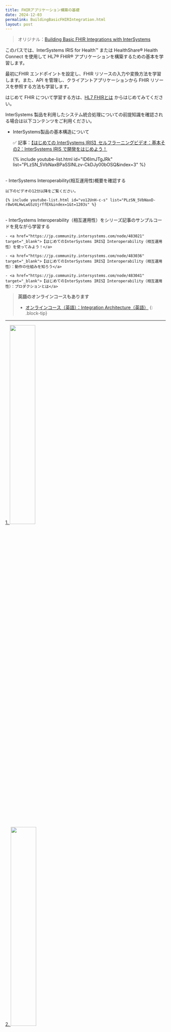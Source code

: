 ```yaml
---
title: FHIRアプリケーション構築の基礎
date: 2024-12-03
permalink: BuildingBasicFHIRIntegration.html
layout: post
---
```

>オリジナル：[Building Basic FHIR Integrations with InterSystems](
https://learning.intersystems.com/course/view.php?id=1959)

このパスでは、InterSystems IRIS for Health™ または HealthShare® Health Connect を使用して HL7® FHIR® アプリケーションを構築するための基本を学習します。

最初にFHIR エンドポイントを設定し、FHIR リソースの入力や変換方法を学習します。また、API を管理し、クライアントアプリケーションから FHIR リソースを参照する方法も学習します。

はじめて FHIR について学習する方は、<a href="IntroFHIRStandard.html" target="_blank">HL7 FHIRとは</a> からはじめてみてください。

InterSystems 製品を利用したシステム統合処理についての前提知識を確認される場合は以下コンテンツをご利用ください。

- InterSystems製品の基本構造について

    ✅ 記事：<a href="https://jp.community.intersystems.com/node/478601" target="_blank">【はじめての InterSystems IRIS】セルフラーニングビデオ：基本その2：InterSystems IRIS で開発をはじめよう！</a>

    {% include youtube-list.html id="ID6ImJTgJRk" list="PLzSN_5VbNaxBPaSSINLzv-CkDJy00bOSQ&index=3" %}
<br>
- InterSystems Interoperability(相互運用性)概要を確認する

    以下のビデオの12分以降をご覧ください。

    {% include youtube-list.html id="vo12UnH-c-s" list="PLzSN_5VbNaxD-r8wU4LHwLwGSzUjrffEX&index=1&t=1203s" %}
<br>
- InterSystems Interoperability（相互運用性）をシリーズ記事のサンプルコードを見ながら学習する

    - <a href="https://jp.community.intersystems.com/node/483021" target="_blank">【はじめてのInterSystems IRIS】Interoperability（相互運用性）を使ってみよう！</a>

    - <a href="https://jp.community.intersystems.com/node/483036" target="_blank">【はじめてのInterSystems IRIS】Interoperability（相互運用性）：動作の仕組みを知ろう</a>

    - <a href="https://jp.community.intersystems.com/node/483041" target="_blank">【はじめてのInterSystems IRIS】Interoperability（相互運用性）：プロダクションとは</a>


> **英語のオンラインコースもあります**
>- <a href="https://learning.intersystems.com/course/view.php?name=Integration%20Architecture" target="_blank">オンラインコース（英語）：Integration Architecture（英語）</a>
{: .block-tip}

---

[1. <img src="./assets/icons/FHIR/Integration1.png" width="40%"/>](#1-)

[2. <img src="./assets/icons/FHIR/Integration2.png" width="40%"/>](#2-)

[3. <img src="./assets/icons/FHIR/Integration3.png" width="40%"/>](#3-)

[4. <img src="./assets/icons/FHIR/Integration4.png" width="40%"/>](#4-)

[5. <img src="./assets/icons/FHIR/Integration5.png" width="40%"/>](#5-)

[6. <img src="./assets/icons/FHIR/Integration6.png" width="40%"/>](#6-)

[7. <img src="./assets/icons/FHIR/Integration7.png" width="40%"/>](#7-)

---
## 1. <img src="./assets/icons/FHIR/Integration1.png" width="70%"/>

最初に、医療用文書の標準フォーマットとして、また医療相互運用性にとって FHIR が重要である理由を学び、InterSystems IRIS for Health がどのように FHIR インテグレーションとアプリケーション開発をサポートしているかを確認しましょう。

- ビデオ（日本語）：HL7® FHIR® × InterSystems IRIS for Health

    {% include youtube-list.html id="rbIF4z8xRIY" list="PLzSN_5VbNaxBu4kMgZrK5iGi-GIGNxvpu&index=1" %}
<br>
- ビデオ（日本語字幕）:FHIR - 未来のために設計された医療データスタンダード "FHIR A Healthcare Data Standard Designed for the Future"

    {% include youtube.html id="gNjlaARboYk" %}
<br>
- <a href="https://docs.intersystems.com/irisforhealthlatestj/csp/docbook/DocBook.UI.Page.cls?KEY=HXFHIR_server_arch" target="_blank">ドキュメント：FHIRサーバー：アーキテクチャ</a>

> **英語ビデオもあります**
>- <a href="https://learning.intersystems.com/course/view.php?id=1077" target="_blank">What is FHIR？</a>
{: .block-tip}

---
## 2. <img src="./assets/icons/FHIR/Integration2.png" width="70%"/>

IRIS for Health は、FHIR データを格納する FHIR エンドポイントを作成でき、他の FHIR プロファイルをサポートするように構成することができます。

InterSystems IRIS for Health が受信する HL7® CDA®、CSV、HL7® V2、XML データを FHIR フォーマットに変換する方法をご覧ください。

- <a href="https://docs.intersystems.com/irisforhealthlatestj/csp/docbook/DocBook.UI.Page.cls?KEY=HXFHIR_server_install" target="_blank">ドキュメント：FHIR サーバのインストールと構成

- <a href="https://learning.intersystems.com/course/view.php?id=1721" target="_blank">演習環境付き体験（英語）：Importing FHIR Packages into the InterSystems IRIS for Health Server</a>


- <a href="https://jp.community.intersystems.com/node/495321" target="_blank">ビデオ：FHIR プロファイル</a>

{% include youtube-list.html id="B-B6ge_0nHg" list="PLzSN_5VbNaxBu4kMgZrK5iGi-GIGNxvpu&index=8" %}
<br>
- 参考：<a href="https://jp.community.intersystems.com/node/491836" target="_blank">FHIR R4 リソースリポジトリを簡単にお試しいただける開発環境テンプレートのご紹介</a>


---
## 3. <img src="./assets/icons/FHIR/Integration3.png" width="70%"/>

InterSystems IRIS for Health を使用して、Summary Document Architecture（SDA）と組み込みの変換を使用して、受信データを FHIR フォーマットに変換します。

- ビデオ：他形式データからFHIR への変換

{% include youtube-list.html id="dsB3cS333LI" list="PLzSN_5VbNaxBu4kMgZrK5iGi-GIGNxvpu&index=9" %}
<br>

> **英語ビデオやオンラインコース**
>- <a href="https://learning.intersystems.com/course/view.php?id=1744" target="_blank">ビデオ（英語）：Converting Legacy Data to HL7 FHIR R4 in InterSystems IRIS for Health</a>
>
>- <a href="https://learning.intersystems.com/course/view.php?id=2128" target="_blank">ビデオ(英語)：What is SDA?</a>
>
>- <a href="https://learning.intersystems.com/course/view.php?name=FHIRTransformations" target="_blank">オンラインコース(英語)：Transforming Data into the HL7 FHIR Format</a>
>
>    InterSystems IRIS for Health™ または HealthShare® Health Connect を使用して、医療システム間のデータ交換に一般的に使用されている HL7® FHIR® フォーマットにデータを変換する方法をお試しいただけます。
>    
>    また、後半では、ダイナミックオブジェクトを使用して FHIR データを操作する方法を学びます。このコースを通して、HL7 V2 リソースを FHIR フォーマットに変換する方法を体験できます。
{: .block-tip}


- この他に、InterSystems の内部形式であるSDAを使用せず、<a href="https://github.com/Intersystems-jp/JSONTemplate" target="_blank">JSONTemplateエンジン</a> を使い、FHIRリソースのような複雑なJSONフォーマットを簡単に生成する方法も用意しています。

> **このテンプレートエンジンは、FHIRに限らず複雑なJSONフォーマットを生成するのに役立つエンジンです。**
>
>参考記事：<a href="https://jp.community.intersystems.com/node/551396" target="_blank">複雑なJSONの生成に便利な「JSONテンプレートエンジン」の使い方ご紹介</a>
{: .block-tip}

JSONテンプレートエンジンを利用して FHIR リソースの JSON を生成される方法については、以下ビデオで説明しています。

{% include youtube-list.html id="H4LzOV-Tfzg" list="PLzSN_5VbNaxB39_H2QMMEG_EsNEFc0ASz" %}
<br>

- 講師付きトレーニングコースで使用している <a href="https://github.com/iijimam/Training-FHIRFacadeEx" target="_blank">CSVからFHIRリソースを作成するFHIRファサード</a> のサンプルコードを公開しています。

    JSON テンプレートエンジンを利用して、どのように CSV から FHIR リソース変換しているか、については、<a href="https://github.com/iijimam/Training-FHIRFacadeEx/blob/master/readme.md" target="_blank">README</a> をご参照ください。

> **上記内容をカバーする講師付きトレーニングもご提供しています**
>- CSV から FHIR への変換
>    
>   JSON テンプレートエンジンを利用した変換方法を習得できるコースです。
    作成例として、CSV で入力された情報から FHIR リソースを作成し、IRIS に用意したFHIRリポジトリに登録する流れを体験します。
>
>- SSMIX2 から FHIR への変換
>
>    SDA 経由の変換を体験できるコースです。
>
> 教育サービス担当まで下記ページ末尾のお問い合わせフォームからご依頼ください。
> <a href="https://www.intersystems.com/jp/course-offerings/" target="_blank">問い合わせフォーム</a>
{: .block-warning}

---
## 4. <img src="./assets/icons/FHIR/Integration4.png" width="70%"/>

CRUD インタラクションの実行-クライアントアプリケーションからの FHIR リソースの検索や、REST クライアントからの操作のテストなどを確認できます。

- 日本語ビデオ：FHIR+IRIS for Health 101（18分ごろからご覧ください）

{% include youtube-list.html id="S7PV3RIpMUM" list="PLzSN_5VbNaxBu4kMgZrK5iGi-GIGNxvpu&index=10&t=1077" %}


- ビデオ：REST クライアントから FHIR R4 リソースリポジトリにアクセスする例

{% include youtube-list.html id="AYz6d7MxXos" list="PLzSN_5VbNaxBu4kMgZrK5iGi-GIGNxvpu&index=11" %}
<br>

- <a href="https://docs.intersystems.com/irisforhealthlatestj/csp/docbook/DocBook.UI.Page.cls?KEY=HXFHIR_server_arch_supported_interactions" target="_blank">ドキュメント：相互作用</a>

> **英語ビデオもあります**
>- ビデオ：Searching for FHIR Resources in InterSystems IRIS for Health
{% include youtube.html id="l-RlCMANgN8" %}
<details class="transcript2">
<summary> ▶日本語字幕 </summary>
<div class="content">
このビデオでは、FHIR リソースを検索する方法を説明し、FHIR リソースを検索するときに使用する検索パラメータのタイプを紹介します。
<br>
患者の記録を保存するために InterSystems IRIS for Health を使用している地元の病院の開発者 John を追います。
<br>
先月、彼は FHIR の入門コースを受講したので、FHIR を使って患者データを検索して保存する方法についてある程度の知識を持っています。
<br>
最近、彼は出身地に基づいて患者を整理する仕事を任されましたので、彼は FHIR リソースの検索方法を知る必要があります。
<br>
FHIR における検索とは、一連のフィルタ条件を満たすリソースを選択または検索することを意味します。このため、ほとんどの検索リクエストは GET メソッドを使用しリクエストの最後にクエスチョンマーク記号 ? を利用して検索パラメーターを指定します。
<br>
John が FHIR リソースの検索を実行するために理解する必要があるパラメータにはいくつかの種類があります。まず、最も単純なパラメータタイプである標準パラメータから説明します。標準パラメータには、検索する条件が 1 つだけ含まれています。
<br>
例えば、John は Carter という姓を持つすべての患者を検索する必要があります。これを行うには、条件を family=carter と指定する必要があります。
<br>
送信をクリックします。ご覧のように、Carter という姓の患者の結果が表示されます。
<br>
また、& 構文を使用して複数の条件を組み合わせて検索することもできます。
<br>
例えば、検索パラメータに &gender=male を追加すると、Carter という姓の男性患者のみが返されます。
<br>
2 つの条件のうち 1 つだけが真である必要がある場合（「OR」条件）には、代わりにカンマ区切り記号を使用します。この場合、Carter または Jones のいずれかの姓を持つ患者が検索されます。OR条件は、同じパラメータ内でのみ機能することに注意してください。つまり、Carter という姓、または male という性別を持つ人を検索することはできません。
<br>
検索できるものに満足した John は、次に検索するための条件フィールドに入れる正確な値がわからない場合、どうすればよいかと考えます。その場合、修飾子と比較子という 2 つのオプションが利用できます。
<br>
検索でフィルターする値が文字列の場合、修飾子を使うことができます。例えば、contains という修飾子を使えば、JO を含む姓を持つレコードだけを絞り込むことができます。ここでわかるように、この検索結果には、姓に Jones と Johnson を持つ両方の患者のデータが含まれます。
<br>
一方、フィルタする値が数値または日付の場合は、greater than や less than などの比較子を使用することで解決できます。例えば、John は、比較子 greater than を追加することで、2000 年以降に生まれたすべての患者を見つけることができます。再度検索を実行すると、今度は 2000 年以降に生まれた患者のみがリストに表示されます。
<br>
最後になりますが、John は検索プロセス中のエラーの処理方法を知っておく必要があります。検索に失敗すると、サーバは OperationOutcome を返します。
<br>
これは、検索パラメータの形式が正しくないか、存在しないリソースを参照しているか、不正な修飾子が使用されている可能性があるためです。
<br>
検索結果が空でもエラーではないことに注意することが重要である。
<br>
John は、InterSystems IRIS for Health に保存されている FHIR リソースを検索する新しい機能が患者の出身地に基づいて患者を整理したり、生年月日に基づいて患者を検索したりするような業務に非常に役立っていると感じています。
<br>
IRIS for Health で必要な FHIR リソースを検索する方法を学んだところです。標準パラメータ、複合パラメータ、修飾子の使用、比較対象など、各検索パラメータタイプの利点を理解することで FHIR リソースを検索する際に状況に応じて最適なものを選択できるようになりました。
<br>
FHIR Resource List にアクセスしてパラメータのリストを参照するか、ドキュメントを読んで InterSystems IRIS for Health でサポートされている修飾子を確認してください。
</div>
</details>
{: .block-tip}

---
## 5. <img src="./assets/icons/FHIR/Integration5.png" width="70%"/>
新しい FHIR サーバーをセットアップする際に、OAuth2.0 でエンドポイントを保護する方法を学習します。

- <a href="https://docs.intersystems.com/irisforhealthlatestj/csp/docbook/DocBook.UI.Page.cls?KEY=HXFHIR_server_auth_oauth" target="_blank">ドキュメント：OAuth2.0認証

- <a href="https://docs.intersystems.com/irisforhealth20243/csp/docbook/DocBook.UI.Page.cls?KEY=HXFHIR_server_auth#HXFHIR_server_auth_oauth" target="_blank">ドキュメント（英語）：OAuth FHIR Client Quickstart</a>

    InterSystems サーバーに用意する FHIR リソースサーバーと OAuth 2.0 認証サーバーの接続のための設定を簡単に作成する方法も用意されています（バージョン2025.1以降）

- <a href="https://learning.intersystems.com/course/view.php?id=1787" target="_blank">ビデオ（英語）：Configuring the InterSystems Web Gateway</a>


---
## 6. <img src="./assets/icons/FHIR/Integration6.png" width="70%"/>

InterSystems API Manager を使用して FHIR エンドポイントへのトラフィックを制御する方法と、トラブルシューティングのテクニックを紹介します。

{% include youtube.html id="6oX3HTDI8_A" %}

<details class="transcript2">
<summary> ▶日本語字幕 </summary>
<div class="content">
今日のデータ主導の世界では、API の管理がこれまで以上に重要になっています。リッチでデータ集約的な環境では、他の多くのアプリケーションと統合されていることが多いからです。
<br>
InterSystems API Manager (IAM)は、InterSystems IRIS のアプリケーションによって消費、公開される API とマイクロサービスをコントロールすることができます。
<br>
IAMは、ダウンストリームとアップストリームのアプリケーション間の API ゲートウェイとして機能します。
<br>
トラフィックの監視とトラフィックの制御という2つの主要な分野で大きなメリットをもたらします。
<br>
InterSystems IRIS の API を他の様々なアプリケーションに公開するシナリオを考えてみましょう。
<br>
InterSystems API Manager を使用することでゲートウェイを経由して公開されている API へ のトラフィックを効率的に監視することができます。
<br>
どの API が呼び出されているのか？どのくらいの頻度で呼び出されているのか？どのような開発者やアプリケーションがそれらを呼び出しているのか、またこれらの答えにパターンや傾向はあるのか？
<br>
IAM を使ってこれらの重要な要素を監視するのは簡単で直感的です。
<br>
3.3、3.5、4.0という3つの異なるバージョンの FHIR API を公開している場合を考えてみよう。トラフィックを監視しなければ、誰がどの API を使っているのかわからないかもしれません。
<br>
IAM を使用してこれを監視することで使用されていない API をオフラインにしたり、別の API で特に大量のトラフィックを処理するように調整したりできることに気づくかもしれません。
<br>
モニタリングの結果に基づいて、これらの API コールのトラフィックを制御し始めることができます。
<br>
ガブリエルとエミリアという 2 人の開発者がいて、InterSystems IRIS 内で公開している 3 つの異なる API（1つは請求、1つはラボ、1つは薬局）を頻繁に呼び出すとします。
<br>
IAM を使用すると、これらのダウンストリームの開発者やアプリケーションから、アップストリームに公開された API へのトラフィックを制御できます。例えば、ガブリエルの API コールを 1 時間あたり 10 回に制限したり、エミリアに請求 API だけをコールさせたりすることができます。
<br>
この機能は、API を外部に公開している場合に特に重要です。利用者に社外の開発者やアプリケーションが含まれる場合、潜在的な脆弱性が生じるからです。
<br>
IAM はこの種のトラフィックを制御し、外部のリスクから保護することができます。
<br>
ダウンストリームのアプリケーションにとっては、ほとんどすべてがシンプルで透過的です。もちろん、必要に応じてダウンストリーム・アプリケーションに追加のセキュリティ強化を加えることもできます。
<br>
ワークフローは若干異なりますが、IAM は、InterSystems IRIS のアプリケーションが外部で利用可能な API を消費する逆のケースでも役立ちます。
<br>
InterSystems API Manager があなたの環境でどのように機能するかを考えるとき、一般的には 3 つの基本的な要素に集約されます。
<br>
API へのアクセスを要求するコンシューマ（通常は下流のユーザまたはアプリケーション）。
<br>
そしてルートです。IAM は送られてきたリクエストを解析しリクエストされたプロトコル、サーバー、アプリケーション、リソースなどの要素を特定します。その結果に基づいてリクエストを適切な API に転送します。
<br>
最後に、デスティネーション、つまりサービスと呼ばれるものがあります。これは、リクエストが転送される上流のシステムまたは API (ほとんどの例では InterSystems IRIS 内) です。
<br>
ロードバランシングのために複数のターゲットにマッピングしたり、異なる方法でターゲットを設定したりと設定はより複雑になります。しかし本質的には、これは IAM によるAPI 管理の標準的なワークフローです。

今日のデータ主導の世界で違いを生み出す強力なアプリケーションを構築するには、API と API へのトラフィックを管理する必要があります。
<br>
InterSystems API Manager を使えば、これは簡単かつ直感的に実現できます。
</div>
</details>
<br>

- <a href="https://jp.community.intersystems.com/node/493416" target="_blank">ゼロから使いこなす IAM（InterSystems API Manager）</a>



- <a href="https://learning.intersystems.com/course/view.php?id=1654" target="_blank">体験環境付き演習（英語）：Building FHIR Applications with InterSystems API Manager

    - <a href="https://learning.intersystems.com/pluginfile.php/38823/mod_resource/content/10/FHIRExerciseGuide%20%281%29.pdf" target="_blank">演習資料PDF</a>

        InterSystems API Manager を使用して API を表示し、HL7® FHIR® アプリケーションを作成して、FHIR リクエストを監視する方法について説明します。

        この実習を修了するまでに、以下のことができるようになります：

        - InterSystems API Manager を使用して API を表示し、FHIR 要求のテスト
        - REST クライアントを使用して、InterSystems IRIS for Health™ に FHIR リクエストを作成
        - FHIR アプリケーションを InterSystems IRIS for Health に接続させる
        - API Manager 開発者ポータルで統計を表示して API 呼び出しを監視

- <a href="https://docs.intersystems.com/irisforhealthlatestj/csp/docbook/DocBook.UI.Page.cls?KEY=HXFHIR_server_debugMaintain" target="_blank">ドキュメント：FHIR サーバのデバッグ</a>


---
## 7. <img src="./assets/icons/FHIR/Integration7.png" width="70%"/>

最後の演習では、サンプルのフロントエンドを使って、完全な FHIR アプリケーションを構築するします。

- <a href="https://learning.intersystems.com/course/view.php?name=FHIR%20Resource%20Repository" target="_blank">[体験環境付き演習（英語）：Working with the FHIR Resource Repository</a>

    Syntheaデータ入れてRESTクライアントからのアクセスを試します。また、簡単な Web ページを利用して FHIR リポジトリからの検索結果を表示させる内容を体験できます。
    

> **<a href="https://jp.community.intersystems.com/node/491836" target="_blank">FHIR R4 リソースリポジトリを簡単にお試しいただける開発環境テンプレートのご紹介</a> で提供しているコンテナ環境を利用して同様の内容をお試しいただけます。**
{: .block-warning}
